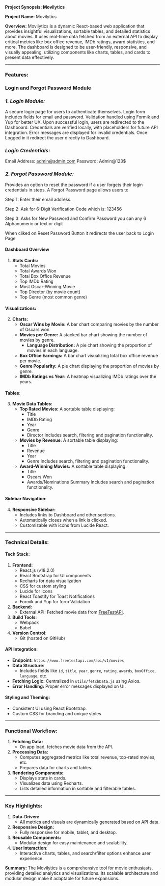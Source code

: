 **Project Synopsis: Movilytics**

**Project Name:** Movilytics

**Overview:**
Movilytics is a dynamic React-based web application that provides insightful visualizations, sortable tables, and detailed statistics about movies. It uses real-time data fetched from an external API to display critical metrics like box office revenue, IMDb ratings, award statistics, and more. The dashboard is designed to be user-friendly, responsive, and visually appealing, utilizing components like charts, tables, and cards to present data effectively.

---

### **Features:**

### **Login and Forgot Password Module**
### ***1. Login Module:***

A secure login page for users to authenticate themselves.
Login form includes fields for email and password.
Validation handled using Formik and Yup for better UX.
Upon successful login, users are redirected to the Dashboard.
Credentials are verified locally, with placeholders for future API integration.
Error messages are displayed for invalid credentials.
Once Logged in it redirect the user directly to Dashboard.

### ***Login Credentials:***
Email Address: admin@admin.com
Password: Admin@123$

### ***2. Forgot Password Module:***

Provides an option to reset the password if a user forgets their login credentials in steps.
A Forgot Password page allows users to

Step 1:
Enter their email address.

Step 2: 
Ask for 6-Digit Verification Code which is: 123456

Step 3:
Asks for New Password and Confirm Password you can any 6 Alphanumeric or text or digit

When cliked on Reset Password Button it redirects the user back to Login Page

#### **Dashboard Overview**
1. **Stats Cards:**
   - Total Movies
   - Total Awards Won
   - Total Box Office Revenue
   - Top IMDb Rating
   - Most Oscar-Winning Movie
   - Top Director (by movie count)
   - Top Genre (most common genre)

#### **Visualizations:**
2. **Charts:**
   - **Oscar Wins by Movie:**
     A bar chart comparing movies by the number of Oscars won.
   - **Movies per Genre:**
     A stacked bar chart showing the number of movies by genre.
     - **Language Distribution:**
     A pie chart showing the proportion of movies in each language.
   - **Box Office Earnings:**
     A bar chart visualizing total box office revenue per movie.
   - **Genre Popularity:**
     A pie chart displaying the proportion of movies by genre.
   - **IMDb Ratings vs Year:**
     A heatmap visualizing IMDb ratings over the years.

#### **Tables:**
3. **Movie Data Tables:**
   - **Top Rated Movies:**
     A sortable table displaying:
       - Title
       - IMDb Rating
       - Year
       - Genre
       - Director
     Includes search, filtering and pagination functionality.
   - **Movies by Revenue:**
     A sortable table displaying:
       - Title
       - Revenue
       - Year
       - Genre
       Includes search, filtering and pagination functionality.
   - **Award-Winning Movies:**
     A sortable table displaying:
       - Title
       - Oscars Won
       - Awards/Nominations Summary
       Includes search and pagination functionality.

#### **Sidebar Navigation:**
4. **Responsive Sidebar:**
   - Includes links to Dashboard and other sections.
   - Automatically closes when a link is clicked.
   - Customizable with icons from Lucide React.

---

### **Technical Details:**

#### **Tech Stack:**
1. **Frontend:**
   - React.js (v18.2.0)
   - React Bootstrap for UI components
   - Recharts for data visualization
   - CSS for custom styling
   - Lucide for Icons
   - React Toastify for Toast Notifications
   - Formik and Yup for form Validation
2. **Backend:**
   - External API: Fetched movie data from [FreeTestAPI](https://www.freetestapi.com/api/v1/movies).
3. **Build Tools:**
   - Webpack
   - Babel
4. **Version Control:**
   - Git (hosted on GitHub)

#### **API Integration:**
- **Endpoint:** `https://www.freetestapi.com/api/v1/movies`
- **Data Structure:**
  - Includes fields like `id`, `title`, `year`, `genre`, `rating`, `awards`, `boxOffice`, `language`, etc.
- **Fetching Logic:** Centralized in `utils/fetchData.js` using Axios.
- **Error Handling:** Proper error messages displayed on UI.

#### **Styling and Theming:**
- Consistent UI using React Bootstrap.
- Custom CSS for branding and unique styles.

---

### **Functional Workflow:**
1. **Fetching Data:**
   - On app load, fetches movie data from the API.
2. **Processing Data:**
   - Computes aggregated metrics like total revenue, top-rated movies, etc.
   - Prepares data for charts and tables.
3. **Rendering Components:**
   - Displays stats in cards.
   - Visualizes data using Recharts.
   - Lists detailed information in sortable and filterable tables.

---

### **Key Highlights:**
1. **Data-Driven:**
   - All metrics and visuals are dynamically generated based on API data.
2. **Responsive Design:**
   - Fully responsive for mobile, tablet, and desktop.
3. **Reusable Components:**
   - Modular design for easy maintenance and scalability.
4. **User Interaction:**
   - Interactive charts, tables, and search/filter options enhance user experience.

**Summary:**
The Movilytics is a comprehensive tool for movie enthusiasts, providing detailed analytics and visualizations. Its scalable architecture and modular design make it adaptable for future expansions.


